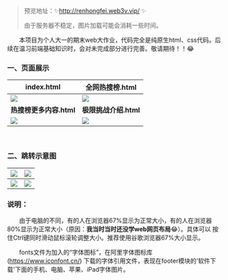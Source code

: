 > 预览地址：✨http://renhongfei.web3v.vip/ ✨
>
> 由于服务器不稳定，图片加载可能会消耗一些时间。



&emsp;&emsp;本项目为个人大一的期末web大作业，代码完全是纯原生html、css代码。后续在温习前端基础知识时，会对未完成部分进行完善。敬请期待！！😂



### 一、页面展示

| index.html                                                   | 全网热搜榜.html                                              |
| ------------------------------------------------------------ | ------------------------------------------------------------ |
| ![](https://deer-sir.oss-cn-chengdu.aliyuncs.com/github_README/2298634-20210812153029171-1734049677.gif) | ![](https://deer-sir.oss-cn-chengdu.aliyuncs.com/github_README/2298634-20210812152504539-1114160874.gif) |
| **热搜榜更多内容.html**                                      | **极限挑战介绍.html**                                        |
| ![](https://deer-sir.oss-cn-chengdu.aliyuncs.com/github_README/2298634-20210812152547694-1009071204.gif) | ![](https://deer-sir.oss-cn-chengdu.aliyuncs.com/github_README/2298634-20210812152531560-2059410940.gif) |

<br/>

### 二、跳转示意图

| ![](https://deer-sir.oss-cn-chengdu.aliyuncs.com/github_README/2298634-20210812152408652-968958664.png) | ![](https://deer-sir.oss-cn-chengdu.aliyuncs.com/github_README/2298634-20210812152443814-1585827733.png) |
| ------------------------------------------------------------ | ------------------------------------------------------------ |
| ![](https://deer-sir.oss-cn-chengdu.aliyuncs.com/github_README/2298634-20210812152451968-2003463503.png) | ![](https://deer-sir.oss-cn-chengdu.aliyuncs.com/github_README/2298634-20210812152432248-615769345.png) |



### 说明：

&emsp;&emsp;由于电脑的不同，有的人在浏览器67%显示为正常大小，有的人在浏览器80%显示为正常大小（原因：**我当时当时还没学web网页布局**😂）。具体可以 按住Ctrl键同时滑动鼠标滚轮调整大小。推荐使用谷歌浏览器67%大小显示。

&emsp;&emsp;fonts文件为加入的“字体图标”，在阿里字体图标库(https://www.iconfont.cn/) 下载的字体引用文件，表现在footer模块的'软件下载'下面的手机、电脑、苹果、iPad字体图片。

